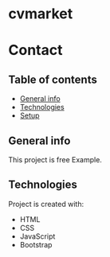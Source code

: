# cvmarket
# Contact  
 ## Table of contents
* [General info](#general-info)
* [Technologies](#technologies)
* [Setup](#setup)

## General info
This project is free  Example.
	
## Technologies
Project is created with:
* HTML
* CSS
* JavaScript
* Bootstrap
